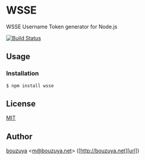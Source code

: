 WSSE
==============================================================================

WSSE Username Token generator for Node.js

[![Build Status](https://travis-ci.org/bouzuya/node-wsse.svg)](https://travis-ci.org/bouzuya/node-wsse)

Usage
------------------------------------------------------------------------------

### Installation

    $ npm install wsse

## License

[MIT](LICENSE)

## Author

[bouzuya][user] &lt;[m@bouzuya.net][email]&gt; ([http://bouzuya.net][url])

[user]: https://github.com/bouzuya
[email]: mailto:m@bouzuya.net
[url]: http://bouzuya.net
